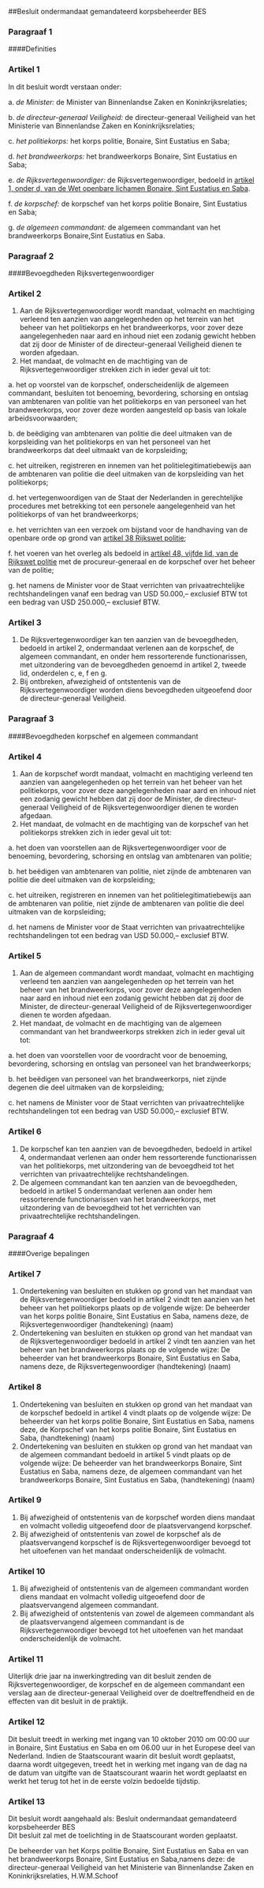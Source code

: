 <meta http-equiv='Content-Type' content='text/html; charset=utf-8' />

##Besluit ondermandaat gemandateerd korpsbeheerder BES

### Paragraaf  1  

####Definities

### Artikel  1  

In dit besluit wordt verstaan onder: 

a. *de Minister:* de Minister van Binnenlandse Zaken en Koninkrijksrelaties;  

b. *de directeur-generaal Veiligheid:* de directeur-generaal Veiligheid van het Ministerie van Binnenlandse Zaken en Koninkrijksrelaties;  

c. *het politiekorps:* het korps politie, Bonaire, Sint Eustatius en Saba;  

d. *het brandweerkorps:* het brandweerkorps Bonaire, Sint Eustatius en Saba;  

e. *de Rijksvertegenwoordiger:* de Rijksvertegenwoordiger, bedoeld in [artikel 1, onder d, van de Wet openbare lichamen Bonaire, Sint Eustatius en Saba](../../../../../../../wet-BES/wet/openbare/lichamen/bonaire/sint/eustatius/en/saba/BWBR0028142/README.md).  

f. *de korpschef:* de korpschef van het korps politie Bonaire, Sint Eustatius en Saba;  

g. *de algemeen commandant:* de algemeen commandant van het brandweerkorps Bonaire,Sint Eustatius en Saba.    

### Paragraaf  2  

####Bevoegdheden Rijksvertegenwoordiger

### Artikel  2  

1.  Aan de Rijksvertegenwoordiger wordt mandaat, volmacht en machtiging verleend ten aanzien van aangelegenheden op het terrein van het beheer van het politiekorps en het brandweerkorps, voor zover deze aangelegenheden naar aard en inhoud niet een zodanig gewicht hebben dat zij door de Minister of de directeur-generaal Veiligheid dienen te worden afgedaan.   
2.  Het mandaat, de volmacht en de machtiging van de Rijksvertegenwoordiger strekken zich in ieder geval uit tot: 

a. het op voorstel van de korpschef, onderscheidenlijk de algemeen commandant, besluiten tot benoeming, bevordering, schorsing en ontslag van ambtenaren van politie van het politiekorps en van personeel van het brandweerkorps, voor zover deze worden aangesteld op basis van lokale arbeidsvoorwaarden;  

b. de beëdiging van ambtenaren van politie die deel uitmaken van de korpsleiding van het politiekorps en van het personeel van het brandweerkorps dat deel uitmaakt van de korpsleiding;  

c. het uitreiken, registreren en innemen van het politielegitimatiebewijs aan de ambtenaren van politie die deel uitmaken van de korpsleiding van het politiekorps;  

d. het vertegenwoordigen van de Staat der Nederlanden in gerechtelijke procedures met betrekking tot een personele aangelegenheid van het politiekorps of van het brandweerkorps;  

e. het verrichten van een verzoek om bijstand voor de handhaving van de openbare orde op grond van [artikel 38 Rijkswet politie](../../../../../../../rijkswet/rijkswet/politie/van/curaçao/van/sint/maarten/en/van/bonaire/sint/etc/BWBR0028079/README.md);  

f. het voeren van het overleg als bedoeld in [artikel 48, vijfde lid, van de Rijkswet politie](../../../../../../../rijkswet/rijkswet/politie/van/curaçao/van/sint/maarten/en/van/bonaire/sint/etc/BWBR0028079/README.md) met de procureur-generaal en de korpschef over het beheer van de politie;  

g. het namens de Minister voor de Staat verrichten van privaatrechtelijke rechtshandelingen vanaf een bedrag van USD 50.000,– exclusief BTW tot een bedrag van USD 250.000,– exclusief BTW.     

### Artikel  3  

1.  De Rijksvertegenwoordiger kan ten aanzien van de bevoegdheden, bedoeld in artikel 2, ondermandaat verlenen aan de korpschef, de algemeen commandant, en onder hem ressorterende functionarissen, met uitzondering van de bevoegdheden genoemd in artikel 2, tweede lid, onderdelen c, e, f en g.   
2.  Bij ontbreken, afwezigheid of ontstentenis van de Rijksvertegenwoordiger worden diens bevoegdheden uitgeoefend door de directeur-generaal Veiligheid.   

### Paragraaf  3  

####Bevoegdheden korpschef en algemeen commandant

### Artikel  4  

1.  Aan de korpschef wordt mandaat, volmacht en machtiging verleend ten aanzien van aangelegenheden op het terrein van het beheer van het politiekorps, voor zover deze aangelegenheden naar aard en inhoud niet een zodanig gewicht hebben dat zij door de Minister, de directeur-generaal Veiligheid of de Rijksvertegenwoordiger dienen te worden afgedaan.   
2.  Het mandaat, de volmacht en de machtiging van de korpschef van het politiekorps strekken zich in ieder geval uit tot: 

a. het doen van voorstellen aan de Rijksvertegenwoordiger voor de benoeming, bevordering, schorsing en ontslag van ambtenaren van politie;  

b. het beëdigen van ambtenaren van politie, niet zijnde de ambtenaren van politie die deel uitmaken van de korpsleiding;  

c. het uitreiken, registreren en innemen van het politielegitimatiebewijs aan de ambtenaren van politie, niet zijnde de ambtenaren van politie die deel uitmaken van de korpsleiding;  

d. het namens de Minister voor de Staat verrichten van privaatrechtelijke rechtshandelingen tot een bedrag van USD 50.000,– exclusief BTW.     

### Artikel  5  

1.  Aan de algemeen commandant wordt mandaat, volmacht en machtiging verleend ten aanzien van aangelegenheden op het terrein van het beheer van het brandweerkorps, voor zover deze aangelegenheden naar aard en inhoud niet een zodanig gewicht hebben dat zij door de Minister, de directeur-generaal Veiligheid of de Rijksvertegenwoordiger dienen te worden afgedaan.   
2.  Het mandaat, de volmacht en de machtiging van de algemeen commandant van het brandweerkorps strekken zich in ieder geval uit tot: 

a. het doen van voorstellen voor de voordracht voor de benoeming, bevordering, schorsing en ontslag van personeel van het brandweerkorps;  

b. het beëdigen van personeel van het brandweerkorps, niet zijnde degenen die deel uitmaken van de korpsleiding;  

c. het namens de Minister voor de Staat verrichten van privaatrechtelijke rechtshandelingen tot een bedrag van USD 50.000,– exclusief BTW.     

### Artikel  6  

1.  De korpschef kan ten aanzien van de bevoegdheden, bedoeld in artikel 4, ondermandaat verlenen aan onder hem ressorterende functionarissen van het politiekorps, met uitzondering van de bevoegdheid tot het verrichten van privaatrechtelijke rechtshandelingen.   
2.  De algemeen commandant kan ten aanzien van de bevoegdheden, bedoeld in artikel 5 ondermandaat verlenen aan onder hem ressorterende functionarissen van het brandweerkorps, met uitzondering van de bevoegdheid tot het verrichten van privaatrechtelijke rechtshandelingen.   

### Paragraaf  4  

####Overige bepalingen

### Artikel  7  

1.  Ondertekening van besluiten en stukken op grond van het mandaat van de Rijksvertegenwoordiger bedoeld in artikel 2 vindt ten aanzien van het beheer van het politiekorps plaats op de volgende wijze: De beheerder van het korps politie Bonaire, Sint Eustatius en Saba, namens deze, de Rijksvertegenwoordiger (handtekening) (naam)   
2.  Ondertekening van besluiten en stukken op grond van het mandaat van de Rijksvertegenwoordiger bedoeld in artikel 2 vindt ten aanzien van het beheer van het brandweerkorps plaats op de volgende wijze: De beheerder van het brandweerkorps Bonaire, Sint Eustatius en Saba, namens deze, de Rijksvertegenwoordiger (handtekening) (naam)   

### Artikel  8  

1.  Ondertekening van besluiten en stukken op grond van het mandaat van de korpschef bedoeld in artikel 4 vindt plaats op de volgende wijze: De beheerder van het korps politie Bonaire, Sint Eustatius en Saba, namens deze, de Korpschef van het korps politie Bonaire, Sint Eustatius en Saba, (handtekening) (naam)   
2.  Ondertekening van besluiten en stukken op grond van het mandaat van de algemeen commandant bedoeld in artikel 5 vindt plaats op de volgende wijze: De beheerder van het brandweerkorps Bonaire, Sint Eustatius en Saba, namens deze, de algemeen commandant van het brandweerkorps Bonaire, Sint Eustatius en Saba, (handtekening) (naam)   

### Artikel  9  

1.  Bij afwezigheid of ontstentenis van de korpschef worden diens mandaat en volmacht volledig uitgeoefend door de plaatsvervangend korpschef.   
2.  Bij afwezigheid of ontstentenis van zowel de korpschef als de plaatsvervangend korpschef is de Rijksvertegenwoordiger bevoegd tot het uitoefenen van het mandaat onderscheidenlijk de volmacht.   

### Artikel  10  

1.  Bij afwezigheid of ontstentenis van de algemeen commandant worden diens mandaat en volmacht volledig uitgeoefend door de plaatsvervangend algemeen commandant.   
2.  Bij afwezigheid of ontstentenis van zowel de algemeen commandant als de plaatsvervangend algemeen commandant is de Rijksvertegenwoordiger bevoegd tot het uitoefenen van het mandaat onderscheidenlijk de volmacht.   

### Artikel  11  

Uiterlijk drie jaar na inwerkingtreding van dit besluit zenden de Rijksvertegenwoordiger, de korpschef en de algemeen commandant een verslag aan de directeur-generaal Veiligheid over de doeltreffendheid en de effecten van dit besluit in de praktijk.  

### Artikel  12  

Dit besluit treedt in werking met ingang van 10 oktober 2010 om 00:00 uur in Bonaire, Sint Eustatius en Saba en om 06.00 uur in het Europese deel van Nederland. Indien de Staatscourant waarin dit besluit wordt geplaatst, daarna wordt uitgegeven, treedt het in werking met ingang van de dag na de datum van uitgifte van de Staatscourant waarin het wordt geplaatst en werkt het terug tot het in de eerste volzin bedoelde tijdstip.  

### Artikel  13  

Dit besluit wordt aangehaald als: Besluit ondermandaat gemandateerd korpsbeheerder BES  
Dit besluit zal met de toelichting in de Staatscourant worden geplaatst.  

De 
beheerder van het Korps politie Bonaire, Sint Eustatius en Saba en van het brandweerkorps Bonaire, Sint Eustatius en Saba,namens deze: de 
directeur-generaal Veiligheid van het Ministerie van Binnenlandse Zaken en Koninkrijksrelaties,
H.W.M.Schoof   
